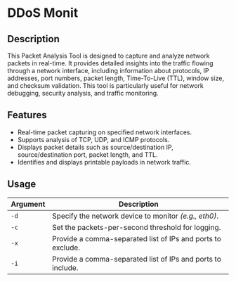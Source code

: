 # DDoS Monit

## Description
This Packet Analysis Tool is designed to capture and analyze network packets in real-time. It provides detailed insights into the traffic flowing through a network interface, including information about protocols, IP addresses, port numbers, packet length, Time-To-Live (TTL), window size, and checksum validation. This tool is particularly useful for network debugging, security analysis, and traffic monitoring.

## Features
- Real-time packet capturing on specified network interfaces.
- Supports analysis of TCP, UDP, and ICMP protocols.
- Displays packet details such as source/destination IP, source/destination port, packet length, and TTL.
- Identifies and displays printable payloads in network traffic.

## Usage
| Argument | Description                                                 |
| -------- | ----------------------------------------------------------- |
| `-d`     | Specify the network device to monitor *(e.g., eth0)*.       |
| `-c`     | Set the packets-per-second threshold for logging.           |
| `-x`     | Provide a comma-separated list of IPs and ports to exclude. |
| `-i`     | Provide a comma-separated list of IPs and ports to include. |